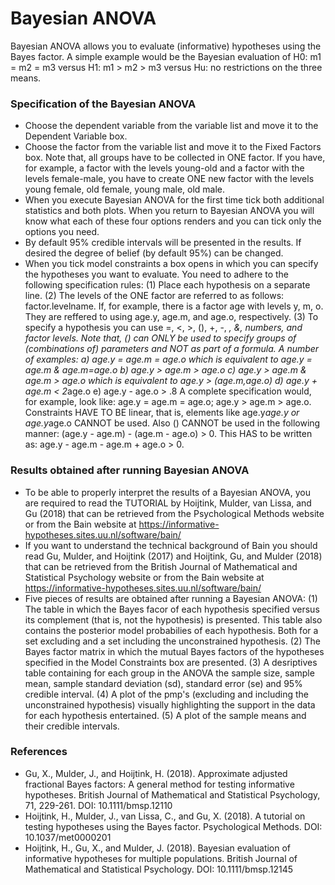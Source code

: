 
Bayesian ANOVA
==========================

Bayesian ANOVA allows you to evaluate (informative) hypotheses using the Bayes factor. A simple example would be the Bayesian evaluation of H0: m1 = m2 = m3 versus H1: m1 > m2 > m3 versus Hu: no restrictions on the three means.


### Specification of the Bayesian ANOVA

- Choose the dependent variable from the variable list and move it to the Dependent Variable box.
- Choose the factor from the variable list and move it to the Fixed Factors box.
Note that, all groups have to be collected in ONE factor. If you have, for example, a factor with the levels young-old and a factor with the levels female-male, you have to create ONE new factor with the levels young female, old female, young male, old male.
- When you execute Bayesian ANOVA for the first time tick both additional statistics and both plots. When you return to Bayesian ANOVA you will know what each of these four options renders and you can tick only the options you need.
- By default 95% credible intervals will be presented in the results. If desired the degree of belief (by default 95%) can be changed.
- When you tick model constraints a box opens in which you can specify the hypotheses you want to evaluate. You need to adhere to the following specification rules:
(1) Place each hypothesis on a separate line.
(2) The levels of the ONE factor are referred to as follows: factor.levelname. If, for example, there is a factor age with levels y, m, o. They are reffered to using age.y, age.m, and age.o, respectively.
(3) To specify a hypothesis you can use =, <, >, (), +, -, *, &, numbers, and factor levels. Note that, () can ONLY
be used to specify groups of (combinations of) parameters and NOT as part of a formula. A number of examples:
a) age.y = age.m = age.o which is equivalent to age.y = age.m & age.m=age.o
b) age.y > age.m > age.o
c) age.y > age.m & age.m > age.o which is equivalent to age.y > (age.m,age.o)
d) age.y + age.m < 2*age.o
e) age.y - age.o > .8
A complete specification would, for example, look like: age.y = age.m = age.o; age.y > age.m > age.o. Constraints HAVE TO BE linear, that is, elements like age.y*age.y or age.y*age.o CANNOT be used. Also () CANNOT be used in the following manner: (age.y - age.m) - (age.m - age.o) > 0. This HAS to be written as: age.y - age.m - age.m + age.o > 0.

### Results obtained after running Bayesian ANOVA

- To be able to properly interpret the results of a Bayesian ANOVA, you are required to read the TUTORIAL by Hoijtink, Mulder, van Lissa, and Gu (2018) that can be retrieved from the Psychological Methods website or from the Bain website at https://informative-hypotheses.sites.uu.nl/software/bain/
- If you want to understand the technical background of Bain you should read Gu, Mulder, and Hoijtink (2017) and Hoijtink, Gu, and Mulder (2018) that can be retrieved from the British Journal of Mathematical and Statistical Psychology website or from the Bain website at https://informative-hypotheses.sites.uu.nl/software/bain/
- Five pieces of results are obtained after running a Bayesian ANOVA:
(1) The table in which the Bayes facor of each hypothesis specified versus its complement (that is, not the hypothesis) is presented. This table also contains the posterior model probabilies of each hypothesis. Both for a set excluding and a set including the unconstrained hypothesis.
(2) The Bayes factor matrix in which the mutual Bayes factors of the hypotheses specified in the Model Constraints box are presented.
(3) A desriptives table containing for each group in the ANOVA the sample size, sample mean, sample standard deviation (sd), standard error (se) and 95% credible interval.
(4) A plot of the pmp's (excluding and including the unconstrained hypothesis) visually highlighting the support in the data for each hypothesis entertained.
(5) A plot of the sample means and their credible intervals.

### References

- Gu, X., Mulder, J., and Hoijtink, H. (2018). Approximate adjusted fractional Bayes factors: A general method for testing informative hypotheses. British Journal of Mathematical and Statistical Psychology, 71, 229-261. DOI: 10.1111/bmsp.12110
- Hoijtink, H., Mulder, J., van Lissa, C., and Gu, X. (2018). A tutorial on testing hypotheses using the Bayes factor. Psychological Methods. DOI: 10.1037/met0000201 
- Hoijtink, H., Gu, X., and Mulder, J. (2018). Bayesian evaluation of informative hypotheses for multiple populations. British Journal of Mathematical and Statistical Psychology. DOI: 10.1111/bmsp.12145